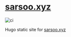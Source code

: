 [sarsoo.xyz](https://new.sarsoo.xyz)
===============

![ci](https://github.com/sarsoo/sarsooxyz.hugo/actions/workflows/pages.yml/badge.svg)

Hugo static site for [sarsoo.xyz](https://new.sarsoo.xyz)